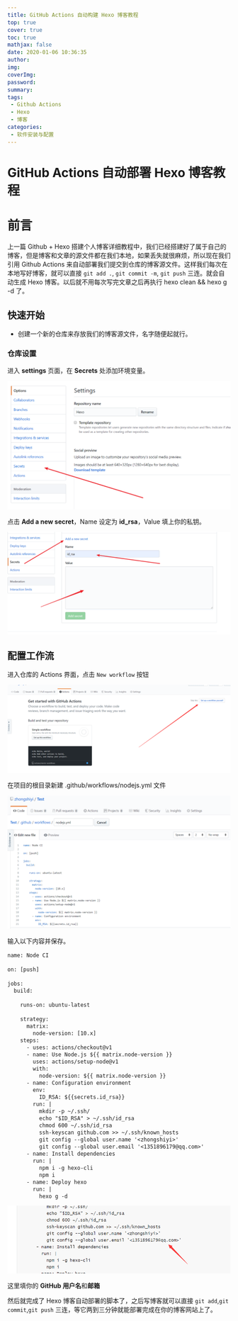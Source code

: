 ```yaml
---
title: GitHub Actions 自动构建 Hexo 博客教程
top: true
cover: true
toc: true
mathjax: false
date: 2020-01-06 10:36:35
author:
img:
coverImg:
password:
summary:
tags:
 - Github Actions
 - Hexo
 - 博客
categories:
 - 软件安装与配置
---
```


# GitHub Actions 自动部署 Hexo 博客教程

# 前言

上一篇 Github + Hexo 搭建个人博客详细教程中，我们已经搭建好了属于自己的博客，但是博客和文章的源文件都在我们本地，如果丢失就很麻烦，所以现在我们引用 Github Actions
来自动部署我们提交到仓库的博客源文件。这样我们每次在本地写好博客，就可以直接 `git add .`, `git commit -m`, `git push` 三连。就会自动生成 Hexo 博客。以后就不用每次写完文章之后再执行 hexo clean && hexo g -d 了。

## 快速开始

+ 创建一个新的仓库来存放我们的博客源文件，名字随便起就行。

### 仓库设置

进入 **settings** 页面，在 **Secrets** 处添加环境变量。



![](GitHub-博客的自动构建化教程/1.png)

点击 **Add a new secret**，Name 设定为 **id_rsa**，Value 填上你的私钥。

![](GitHub-博客的自动构建化教程/2.png)

## 配置工作流

进入仓库的 Actions 界面，点击 `New workflow` 按钮

![image-20200106144639190](GitHub-博客的自动构建化教程/image-20200106144639190.png)

在项目的根目录新建 .github/workflows/nodejs.yml 文件

![image-20200106152455618](GitHub-博客的自动构建化教程/image-20200106152455618.png)

输入以下内容并保存。

```
name: Node CI

on: [push]

jobs:
  build:

    runs-on: ubuntu-latest
    
    strategy:
      matrix:
        node-version: [10.x]
    steps:
      - uses: actions/checkout@v1
      - name: Use Node.js ${{ matrix.node-version }}
        uses: actions/setup-node@v1
        with:
          node-version: ${{ matrix.node-version }}
      - name: Configuration environment
        env:
          ID_RSA: ${{secrets.id_rsa}}
        run: |
          mkdir -p ~/.ssh/
          echo "$ID_RSA" > ~/.ssh/id_rsa
          chmod 600 ~/.ssh/id_rsa
          ssh-keyscan github.com >> ~/.ssh/known_hosts
          git config --global user.name '<zhongshiyi>'
          git config --global user.email '<1351896179@qq.com>'
      - name: Install dependencies
        run: |
          npm i -g hexo-cli
          npm i
      - name: Deploy hexo
        run: |
          hexo g -d

```

![image-20200106152706829](GitHub-博客的自动构建化教程/image-20200106152706829.png)

这里填你的 **GitHub 用户名**和**邮箱**

然后就完成了 Hexo 博客自动部署的脚本了，之后写博客就可以直接 `git add`,`git commit`,`git push` 三连，等它两到三分钟就能部署完成在你的博客网站上了。